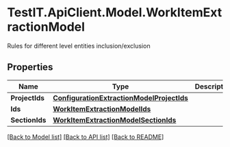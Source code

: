 # TestIT.ApiClient.Model.WorkItemExtractionModel
Rules for different level entities inclusion/exclusion

## Properties

Name | Type | Description | Notes
------------ | ------------- | ------------- | -------------
**ProjectIds** | [**ConfigurationExtractionModelProjectIds**](ConfigurationExtractionModelProjectIds.md) |  | [optional] 
**Ids** | [**WorkItemExtractionModelIds**](WorkItemExtractionModelIds.md) |  | [optional] 
**SectionIds** | [**WorkItemExtractionModelSectionIds**](WorkItemExtractionModelSectionIds.md) |  | [optional] 

[[Back to Model list]](../README.md#documentation-for-models) [[Back to API list]](../README.md#documentation-for-api-endpoints) [[Back to README]](../README.md)

